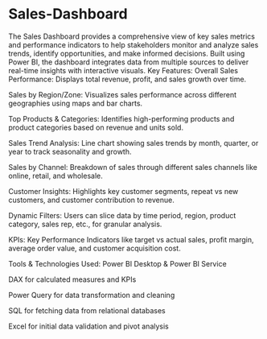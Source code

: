 # Sales-Dashboard
The Sales Dashboard provides a comprehensive view of key sales metrics and performance indicators to help stakeholders monitor and analyze sales trends, identify opportunities, and make informed decisions. Built using Power BI, the dashboard integrates data from multiple sources to deliver real-time insights with interactive visuals.
Key Features:
Overall Sales Performance: Displays total revenue, profit, and sales growth over time.

Sales by Region/Zone: Visualizes sales performance across different geographies using maps and bar charts.

Top Products & Categories: Identifies high-performing products and product categories based on revenue and units sold.

Sales Trend Analysis: Line chart showing sales trends by month, quarter, or year to track seasonality and growth.

Sales by Channel: Breakdown of sales through different sales channels like online, retail, and wholesale.

Customer Insights: Highlights key customer segments, repeat vs new customers, and customer contribution to revenue.

Dynamic Filters: Users can slice data by time period, region, product category, sales rep, etc., for granular analysis.

KPIs: Key Performance Indicators like target vs actual sales, profit margin, average order value, and customer acquisition cost.

Tools & Technologies Used:
Power BI Desktop & Power BI Service

DAX for calculated measures and KPIs

Power Query for data transformation and cleaning

SQL for fetching data from relational databases

Excel for initial data validation and pivot analysis

